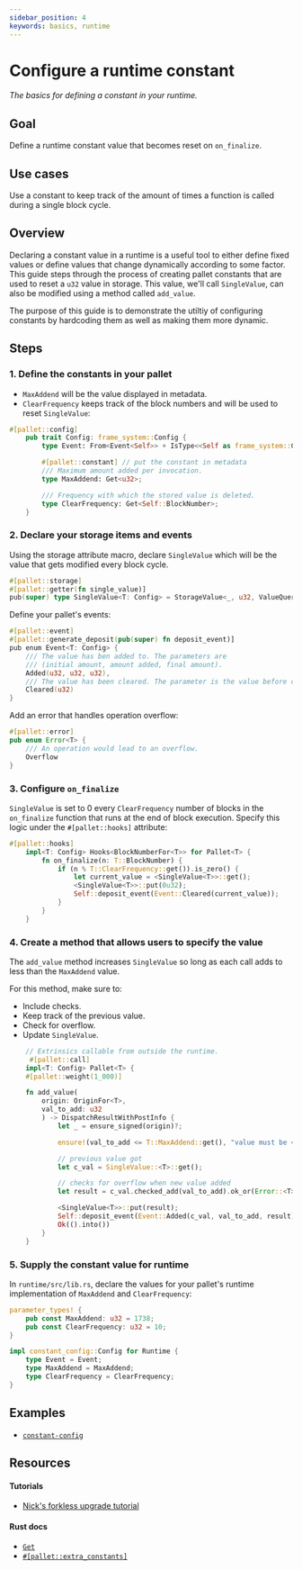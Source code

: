 ```yaml
---
sidebar_position: 4
keywords: basics, runtime
---
```


# Configure a runtime constant

_The basics for defining a constant in your runtime._

## Goal

Define a runtime constant value that becomes reset on `on_finalize`.

## Use cases

Use a constant to keep track of the amount of times a function is called during a single block cycle.

## Overview

Declaring a constant value in a runtime is a useful tool to either define fixed values or define values that change dynamically
according to some factor. This guide steps through the process of creating pallet constants that are used to reset a `u32`
value in storage. This value, we'll call `SingleValue`, can also be modified using a method called `add_value`.

The purpose of this guide is to demonstrate the utiltiy of configuring constants by hardcoding them as well as making them more
dynamic.

## Steps

### 1. Define the constants in your pallet

- `MaxAddend` will be the value displayed in metadata.
- `ClearFrequency` keeps track of the block numbers and will
  be used to reset `SingleValue`:

```rust
#[pallet::config]
	pub trait Config: frame_system::Config {
        type Event: From<Event<Self>> + IsType<<Self as frame_system::Config>::Event>;

		#[pallet::constant] // put the constant in metadata
        /// Maximum amount added per invocation.
        type MaxAddend: Get<u32>;

        /// Frequency with which the stored value is deleted.
        type ClearFrequency: Get<Self::BlockNumber>;
	}
```

### 2. Declare your storage items and events

Using the storage attribute macro, declare `SingleValue` which will be the value that gets modified every block cycle.

```rust
#[pallet::storage]
#[pallet::getter(fn single_value)]
pub(super) type SingleValue<T: Config> = StorageValue<_, u32, ValueQuery>;
```

Define your pallet's events:

```rust
#[pallet::event]
#[pallet::generate_deposit(pub(super) fn deposit_event)]
pub enum Event<T: Config> {
    /// The value has ben added to. The parameters are
    /// (initial amount, amount added, final amount).
    Added(u32, u32, u32),
    /// The value has been cleared. The parameter is the value before clearing.
    Cleared(u32)
}
```

Add an error that handles operation overflow:

```rust
#[pallet::error]
pub enum Error<T> {
	/// An operation would lead to an overflow.
	Overflow
}
```

### 3. Configure `on_finalize`

`SingleValue` is set to 0 every `ClearFrequency` number of blocks in the `on_finalize` function that
runs at the end of block execution. Specify this logic under the `#[pallet::hooks]` attribute:

```rust
#[pallet::hooks]
    impl<T: Config> Hooks<BlockNumberFor<T>> for Pallet<T> {
        fn on_finalize(n: T::BlockNumber) {
            if (n % T::ClearFrequency::get()).is_zero() {
                let current_value = <SingleValue<T>>::get();
            	<SingleValue<T>>::put(0u32);
                Self::deposit_event(Event::Cleared(current_value));
            }
        }
	}
```

### 4. Create a method that allows users to specify the value

The `add_value` method increases `SingleValue` so long as each call adds to less than the `MaxAddend` value.

For this method, make sure to:

- Include checks.
- Keep track of the previous value.
- Check for overflow.
- Update `SingleValue`.

```rust
    // Extrinsics callable from outside the runtime.
	 #[pallet::call]
    impl<T: Config> Pallet<T> {
    #[pallet::weight(1_000)]

    fn add_value(
        origin: OriginFor<T>,
        val_to_add: u32
        ) -> DispatchResultWithPostInfo {
            let _ = ensure_signed(origin)?;

            ensure!(val_to_add <= T::MaxAddend::get(), "value must be <= maximum add amount constant");

            // previous value got
           	let c_val = SingleValue::<T>::get();

            // checks for overflow when new value added
            let result = c_val.checked_add(val_to_add).ok_or(Error::<T>::Overflow)?;

            <SingleValue<T>>::put(result);
            Self::deposit_event(Event::Added(c_val, val_to_add, result));
            Ok(().into())
        }
	}
```

### 5. Supply the constant value for runtime

In `runtime/src/lib.rs`, declare the values for your pallet's runtime implementation of `MaxAddend` and `ClearFrequency`:

```rust
parameter_types! {
    pub const MaxAddend: u32 = 1738;
    pub const ClearFrequency: u32 = 10;
}

impl constant_config::Config for Runtime {
    type Event = Event;
    type MaxAddend = MaxAddend;
    type ClearFrequency = ClearFrequency;
}
```

## Examples

- [`constant-config`](https://github.com/substrate-developer-hub/substrate-how-to-guides/blob/main/how-to-substrate/example-code/template-node/pallets/configurable-constant/src/lib.rs#L1)

## Resources

#### Tutorials

- [Nick's forkless upgrade tutorial](https://substrate.dev/docs/en/tutorials/forkless-upgrade/)

#### Rust docs

- [`Get`][get-trait-rustdocs]
- [`#[pallet::extra_constants]`][extra-constants-rustdocs]

[get-trait-rustdocs]: https://substrate.dev/rustdocs/v3.0.0/frame_support/traits/trait.Get.html
[extra-constants-rustdocs]: https://crates.parity.io/frame_support/attr.pallet.html#extra-constants-palletextra_constants-optional
